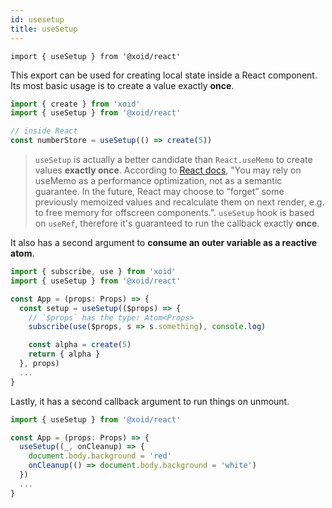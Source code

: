 ```yaml
---
id: usesetup
title: useSetup
---
```


`import { useSetup } from '@xoid/react'`

This export can be used for creating local state inside a React component. Its most basic usage is to create a value exactly **once**.

```js
import { create } from 'xoid'
import { useSetup } from '@xoid/react'

// inside React
const numberStore = useSetup(() => create(5))
```

> `useSetup` is actually a better candidate than `React.useMemo` to create values **exactly once**. According to [React docs](https://reactjs.org/docs/hooks-faq.html#how-to-create-expensive-objects-lazily), "You may rely on useMemo as a performance optimization, not as a semantic guarantee. In the future, React may choose to “forget” some previously memoized values and recalculate them on next render, e.g. to free memory for offscreen components.". `useSetup` hook is based on `useRef`, therefore it's guaranteed to run the callback exactly **once**.

It also has a second argument to **consume an outer variable as a reactive atom**.

```js
import { subscribe, use } from 'xoid'
import { useSetup } from '@xoid/react'

const App = (props: Props) => {
  const setup = useSetup(($props) => {
    // `$props` has the type: Atom<Props>
    subscribe(use($props, s => s.something), console.log)

    const alpha = create(5)
    return { alpha }
  }, props)
  ...
}
```

Lastly, it has a second callback argument to run things on unmount.

```js
import { useSetup } from '@xoid/react'

const App = (props: Props) => {
  useSetup((_, onCleanup) => {
    document.body.background = 'red'
    onCleanup(() => document.body.background = 'white')
  })
  ...
}
```
